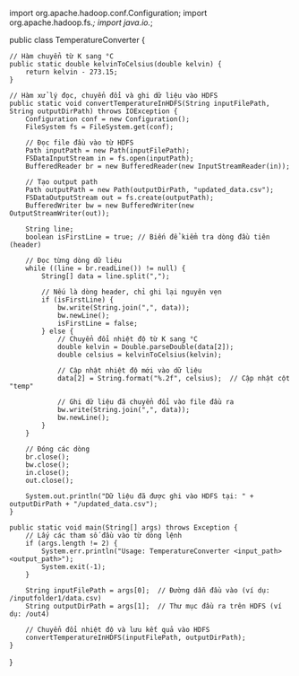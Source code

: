 import org.apache.hadoop.conf.Configuration;
import org.apache.hadoop.fs.*;
import java.io.*;

public class TemperatureConverter {

    // Hàm chuyển từ K sang °C
    public static double kelvinToCelsius(double kelvin) {
        return kelvin - 273.15;
    }

    // Hàm xử lý đọc, chuyển đổi và ghi dữ liệu vào HDFS
    public static void convertTemperatureInHDFS(String inputFilePath, String outputDirPath) throws IOException {
        Configuration conf = new Configuration();
        FileSystem fs = FileSystem.get(conf);

        // Đọc file đầu vào từ HDFS
        Path inputPath = new Path(inputFilePath);
        FSDataInputStream in = fs.open(inputPath);
        BufferedReader br = new BufferedReader(new InputStreamReader(in));

        // Tạo output path
        Path outputPath = new Path(outputDirPath, "updated_data.csv");
        FSDataOutputStream out = fs.create(outputPath);
        BufferedWriter bw = new BufferedWriter(new OutputStreamWriter(out));

        String line;
        boolean isFirstLine = true; // Biến để kiểm tra dòng đầu tiên (header)
        
        // Đọc từng dòng dữ liệu
        while ((line = br.readLine()) != null) {
            String[] data = line.split(",");

            // Nếu là dòng header, chỉ ghi lại nguyên vẹn
            if (isFirstLine) {
                bw.write(String.join(",", data));
                bw.newLine();
                isFirstLine = false;
            } else {
                // Chuyển đổi nhiệt độ từ K sang °C
                double kelvin = Double.parseDouble(data[2]);
                double celsius = kelvinToCelsius(kelvin);

                // Cập nhật nhiệt độ mới vào dữ liệu
                data[2] = String.format("%.2f", celsius);  // Cập nhật cột "temp"

                // Ghi dữ liệu đã chuyển đổi vào file đầu ra
                bw.write(String.join(",", data));
                bw.newLine();
            }
        }

        // Đóng các dòng
        br.close();
        bw.close();
        in.close();
        out.close();

        System.out.println("Dữ liệu đã được ghi vào HDFS tại: " + outputDirPath + "/updated_data.csv");
    }

    public static void main(String[] args) throws Exception {
        // Lấy các tham số đầu vào từ dòng lệnh
        if (args.length != 2) {
            System.err.println("Usage: TemperatureConverter <input_path> <output_path>");
            System.exit(-1);
        }

        String inputFilePath = args[0];  // Đường dẫn đầu vào (ví dụ: /inputfolder1/data.csv)
        String outputDirPath = args[1];  // Thư mục đầu ra trên HDFS (ví dụ: /out4)

        // Chuyển đổi nhiệt độ và lưu kết quả vào HDFS
        convertTemperatureInHDFS(inputFilePath, outputDirPath);
    }
}
